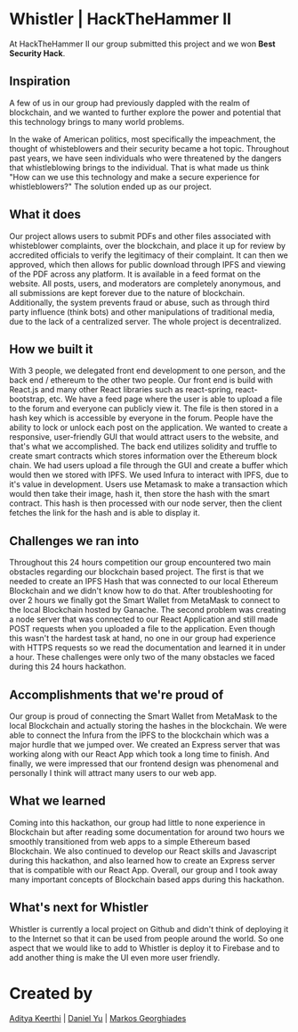 # Whistler | HackTheHammer II
At HackTheHammer II our group submitted this project and we won **Best Security Hack**.


## Inspiration
A few of us in our group had previously dappled with the realm of blockchain, and we wanted to further explore the power and potential that this technology brings to many world problems.

In the wake of American politics, most specifically the impeachment, the thought of whisteblowers and their security became a hot topic. Throughout past years, we have seen individuals who were threatened by the dangers that whistleblowing brings to the individual. That is what made us think "How can we use this technology and make a secure experience for whistleblowers?" The solution ended up as our project.

## What it does
Our project allows users to submit PDFs and other files associated with whisteblower complaints, over the blockchain, and place it up for review by accredited officials to verify the legitimacy of their complaint. It can then we approved, which then allows for public download through IPFS and viewing of the PDF across any platform. It is available in a feed format on the website. All posts, users, and moderators are completely anonymous, and all submissions are kept forever due to the nature of blockchain. Additionally, the system prevents fraud or abuse, such as through third party influence (think bots) and other manipulations of traditional media, due to the lack of a centralized server. The whole project is decentralized.

## How we built it
With 3 people, we delegated front end development to one person, and the back end / ethereum to the other two people. Our front end is build with React.js and many other React libraries such as react-spring, react-bootstrap, etc. We have a feed page where the user is able to upload a file to the forum and everyone can publicly view it. The file is then stored in a hash key which is accessible by everyone in the forum. People have the ability to lock or unlock each post on the application. We wanted to create a responsive, user-friendly GUI that would attract users to the website, and that's what we accomplished. The back end utilizes solidity and truffle to create smart contracts which stores information over the Ethereum block chain. We had users upload a file through the GUI and create a buffer which would then we stored with IPFS. We used Infura to interact with IPFS, due to it's value in development. Users use Metamask to make a transaction which would then take their image, hash it, then store the hash with the smart contract. This hash is then processed with our node server, then the client fetches the link for the hash and is able to display it.

## Challenges we ran into
Throughout this 24 hours competition our group encountered two main obstacles regarding our blockchain based project. The first is that we needed to create an IPFS Hash that was connected to our local Ethereum Blockchain and we didn't know how to do that. After troubleshooting for over 2 hours we finally got the Smart Wallet from MetaMask to connect to the local Blockchain hosted by Ganache. The second problem was creating a node server that was connected to our React Application and still made POST requests when you uploaded a file to the application. Even though this wasn't the hardest task at hand, no one in our group had experience with HTTPS requests so we read the documentation and learned it in under a hour. These challenges were only two of the many obstacles we faced during this 24 hours hackathon.

## Accomplishments that we're proud of
Our group is proud of connecting the Smart Wallet from MetaMask to the local Blockchain and actually storing the hashes in the blockchain. We were able to connect the Infura from the IPFS to the blockchain which was a major hurdle that we jumped over. We created an Express server that was working along with our React App which took a long time to finish. And finally, we were impressed that our frontend design was phenomenal and personally I think will attract many users to our web app.

## What we learned
Coming into this hackathon, our group had little to none experience in Blockchain but after reading some documentation for around two hours we smoothly transitioned from web apps to a simple Ethereum based Blockchain. We also continued to develop our React skills and Javascript during this hackathon, and also learned how to create an Express server that is compatible with our React App. Overall, our group and I took away many important concepts of Blockchain based apps during this hackathon.

## What's next for Whistler
Whistler is currently a local project on Github and didn't think of deploying it to the Internet so that it can be used from people around the world. So one aspect that we would like to add to Whistler is deploy it to Firebase and to add another thing is make the UI even more user friendly.

# Created by 

[Aditya Keerthi](https://github.com/Aditya-Keerthi) | [Daniel Yu](https://github.com/DanielYu2004) | [Markos Georghiades](https://github.com/Markos-The-G)
